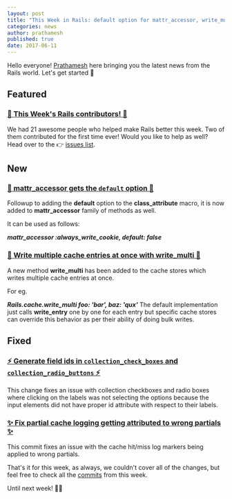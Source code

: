 ```yaml
---
layout: post
title: "This Week in Rails: default option for mattr_accessor, write_multi and more!"
categories: news
author: prathamesh
published: true
date: 2017-06-11
---
```


Hello everyone! [Prathamesh](https://twitter.com/_cha1tanya) here bringing you the latest news from the Rails world. Let's get started 🚅

## Featured

### [🎉 This Week's Rails contributors! 🎉](http://contributors.rubyonrails.org/contributors/in-time-window/20170604-20170611)

We had 21 awesome people who helped make Rails better this week. Two of them contributed for the first time ever!
Would you like to help as well? Head over to the 👉&nbsp;[issues list](https://github.com/rails/rails/issues).

## New

### [💪 mattr_accessor gets the `default` option 💪](https://github.com/rails/rails/pull/29294)

Followup to adding the **default** option to the **class\_attribute** macro, it is now added to **mattr\_accessor** family of methods as well.

It can be used as follows:

**_mattr\_accessor :always\_write\_cookie, default: false_**



### [💪 Write multiple cache entries at once with write_multi 💪](https://github.com/rails/rails/pull/29366)

A new method **write\_multi** has been added to the cache stores which writes multiple cache entries at once.

For eg.

**_Rails.cache.write\_multi foo: 'bar', baz: 'qux'_** The default implementation just calls **write\_entry** one by one for each entry but specific cache stores can override this behavior as per their ability of doing bulk writes.



## Fixed

### [⚡️ Generate field ids in `collection_check_boxes` and `collection_radio_buttons` ⚡️](https://github.com/rails/rails/pull/29412)

This change fixes an issue with collection checkboxes and radio boxes where clicking on the labels was not selecting the options because the input elements did not have proper id attribute with respect to their labels.

### [✨ Fix partial cache logging getting attributed to wrong partials ✨](https://github.com/rails/rails/commit/8240636beda7b2b487217be1d945eb0d36145c4d)

This commit fixes an issue with the cache hit/miss log markers being applied to wrong partials.

That's it for this week, as always, we couldn't cover all of the changes, but feel free to check all the [commits](https://github.com/rails/rails/compare/master@%7B2017-06-04%7D...@%7B2017-06-11%7D) from this week.

Until next week! 👋👋
